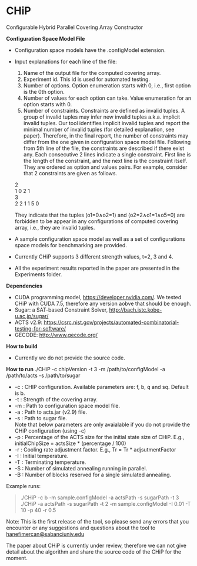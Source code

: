 # CHiP
Configurable Hybrid Parallel Covering Array Constructor

**Configuration Space Model File**
* Configuration space models have the .configModel extension.
* Input explanations for each line of the file:
  1) Name of the output file for the computed covering array.
  2) Experiment id. This id is used for automated testing. 
  3) Number of options. Option enumeration starts with 0, i.e., first option is the 0th option.
  4) Number of values for each option can take. Value enumeration for an option starts with 0. 
  5) Number of constraints. Constraints are defined as invalid tuples. A group of invalid tuples may infer new invalid tuples a.k.a. implicit invalid tuples. Our tool identifies implicit invalid tuples and report the minimal number of invalid tuples (for detailed explanation, see paper). Therefore, in the final report, the number of constraints may differ from the one given in configuration space model file.
  Following from 5th line of the file,  the constraints are described if there exist any. Each consecutive 2 lines indicate a single constraint. First line is the length of the constraint, and the next line is the constraint itself. They are ordered as option and values pairs. For example, consider that 2 constraints are given as follows.

  2  
  1 0 2 1  
  3  
  2 2 1 1 5 0  
  
  They indicate that the tuples (o1=0∧o2=1) and (o2=2∧o1=1∧o5=0) are forbidden to be appear in any configurations of computed covering array, i.e., they are invalid tuples.
* A sample configuration space model as well as a set of configurations space models for benchmarking are provided.
* Currently CHiP supports 3 different strength values, t=2, 3 and 4.
* All the experiment results reported in the paper are presented in the Experiments folder.

**Dependencies**
* CUDA programming model, https://developer.nvidia.com/. We tested CHiP with CUDA 7.5, therefore any version aobve that should be enough. 
* Sugar: a SAT-based Constraint Solver, http://bach.istc.kobe-u.ac.jp/sugar/
* ACTS v2.9: https://csrc.nist.gov/projects/automated-combinatorial-testing-for-software/
* GECODE: http://www.gecode.org/
  
**How to build**
* Currently we do not provide the source code.

**How to run**
./CHiP -c chipVersion -t 3 -m /path/to/configModel -a /path/to/acts -s /path/to/sugar

* -c : CHIP configuration. Available parameters are: f, b, q and sq. Default is b. 
* -t : Strength of the covering array. 
* -m : Path to configuration space model file. 
* -a : Path to acts.jar (v2.9) file.
* -s : Path to sugar file.  
Note that below parameters are only avaialable if you do not provide the CHiP configuration (using -c)
* -p : Percentage of the ACTS size for the initial state size of CHiP. E.g., initialChipSize = actsSize * (percentage / 100)
* -r : Cooling rate adjustment factor. E.g., Tr = Tr * adjsutmentFactor
* -I : Initial temperature.
* -T : Terminating temperature.
* -S : Number of simulated annealing running in parallel.
* -B : Number of blocks reserved for a single simulated annealing.

Example runs:    
> ./CHiP -c b -m sample.configModel -a actsPath -s sugarPath -t 3  
> ./CHiP  -a actsPath -s sugarPath -t 2 -m sample.configModel -I 0.01 -T 10 -p 40 -r 0.5 


Note: This is the first release of the tool, so please send any errors that you encounter or any suggestions and questions about the tool to hanefimercan@sabanciuniv.edu

The paper about CHiP is currently under review, therefore we can not give detail about the algorithm and share the source code of the CHiP for the moment.
